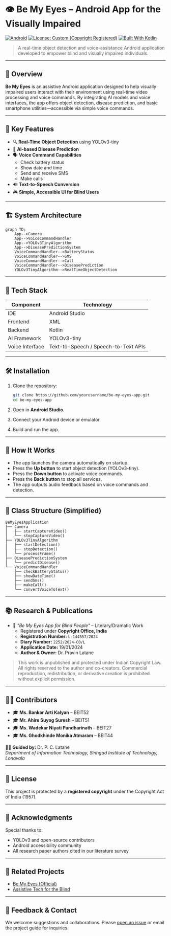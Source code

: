 # 👁️ Be My Eyes – Android App for the Visually Impaired

[![Android](https://img.shields.io/badge/platform-android-green.svg)](https://developer.android.com/)
[![License: Custom (Copyright Registered)](https://img.shields.io/badge/license-registered--copyright-blue)](https://copyright.gov.in/)
[![Built With Kotlin](https://img.shields.io/badge/built%20with-Kotlin-orange)](https://kotlinlang.org/)

> A real-time object detection and voice-assistance Android application developed to empower blind and visually impaired individuals.

---

## 📱 Overview

**Be My Eyes** is an assistive Android application designed to help visually impaired users interact with their environment using real-time video processing and voice commands. By integrating AI models and voice interfaces, the app offers object detection, disease prediction, and basic smartphone utilities—accessible via simple voice commands.

---

## 🎯 Key Features

- 🔍 **Real-Time Object Detection** using YOLOv3-tiny
- 🧠 **AI-based Disease Prediction**
- 🗣️ **Voice Command Capabilities**
  - Check battery status
  - Show date and time
  - Send and receive SMS
  - Make calls
- 🔊 **Text-to-Speech Conversion**
- 🎮 **Simple, Accessible UI for Blind Users**

---

## 🏗️ System Architecture

```mermaid
graph TD;
    App-->Camera
    App-->VoiceCommandHandler
    App-->YOLOv3TinyAlgorithm
    App-->DiseasePredictionSystem
    VoiceCommandHandler-->BatteryStatus
    VoiceCommandHandler-->SMS
    VoiceCommandHandler-->Call
    VoiceCommandHandler-->DiseasePrediction
    YOLOv3TinyAlgorithm-->RealTimeObjectDetection
```

---

## 🧪 Tech Stack

| Component       | Technology     |
|----------------|----------------|
| IDE            | Android Studio |
| Frontend       | XML            |
| Backend        | Kotlin         |
| AI Framework   | YOLOv3-tiny    |
| Voice Interface| Text-to-Speech / Speech-to-Text APIs |

---

## 🛠️ Installation

1. Clone the repository:

   ```bash
   git clone https://github.com/yourusername/be-my-eyes-app.git
   cd be-my-eyes-app
   ```

2. Open in **Android Studio**.

3. Connect your Android device or emulator.

4. Build and run the app.

---

## 🧠 How It Works

- The app launches the camera automatically on startup.
- Press the **Up button** to start object detection (YOLOv3-tiny).
- Press the **Down button** to activate voice commands.
- Press the **Back button** to stop all services.
- The app outputs audio feedback based on voice commands and detection.

---

## 📂 Class Structure (Simplified)

```plaintext
BeMyEyesApplication
├── Camera
│   ├── startCaptureVideo()
│   └── stopCaptureVideo()
├── YOLOv3TinyAlgorithm
│   ├── startDetection()
│   ├── stopDetection()
│   └── processFrame()
├── DiseasePredictionSystem
│   └── predictDisease()
└── VoiceCommandHandler
    ├── checkBatteryStatus()
    ├── showDateTime()
    ├── sendSms()
    ├── makeCall()
    └── convertVoiceToText()
```

---

## 📚 Research & Publications

- 📄 *"Be My Eyes App for Blind People"* – Literary/Dramatic Work
  - Registered under **Copyright Office, India**
  - **Registration Number:** `L-144557/2024`
  - **Diary Number:** `2252/2024-CO/L`
  - **Application Date:** 19/01/2024
  - **Author & Owner:** Dr. Pravin Latane

> This work is unpublished and protected under Indian Copyright Law. All rights reserved to the author and co-creators. Commercial reproduction, redistribution, or derivative creation is prohibited without explicit permission.

---

## 👩‍💻 Contributors

- 🎓 **Ms. Bankar Arti Kalyan** – BEIT52  
- 🎓 **Mr. Ahire Suyog Suresh** – BEIT51  
- 🎓 **Ms. Wadekar Niyati Pandharinath** – BEIT27  
- 🎓 **Ms. Ghodkhinde Monika Atmaram** – BEIT44  

👨‍🏫 **Guided by:** Dr. P. C. Latane  
*Department of Information Technology, Sinhgad Institute of Technology, Lonavala*

---

## 📄 License

This project is protected by a **registered copyright** under the Copyright Act of India (1957).

---

## 🙌 Acknowledgments

Special thanks to:
- YOLOv3 and open-source contributors
- Android accessibility community
- All research paper authors cited in our literature survey

---

## 🔗 Related Projects

- [Be My Eyes (Official)](https://www.bemyeyes.com/)
- [Assistive Tech for the Blind](https://github.com/topics/assistive-technology)

---

## 💬 Feedback & Contact

We welcome suggestions and collaborations. Please [open an issue](https://github.com/yourusername/be-my-eyes-app/issues) or email the project guide for inquiries.
